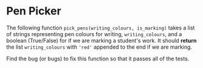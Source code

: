 # Pen Picker

The following function `pick_pens(writing_colours, is_marking)` takes a list of strings representing pen colours for writing, `writing_colours`, and a boolean (True/False) for if we are marking a student's work.
It should **return** the list `writing_colours` with `'red'` appended to the end if we are marking.

Find the bug (or bugs) to fix this function so that it passes all of the tests.
